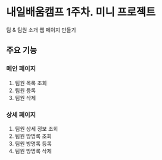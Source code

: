 # 내일배움캠프 1주차. 미니 프로젝트
팀 & 팀원 소개 웹 페이지 만들기

## 주요 기능
### 메인 페이지
1. 팀원 목록 조회
2. 팀원 등록
3. 팀원 삭제

### 상세 페이지
1. 팀원 상세 정보 조회
2. 팀원 방명록 조회
3. 팀원 방명록 등록
4. 팀원 방명록 삭제
